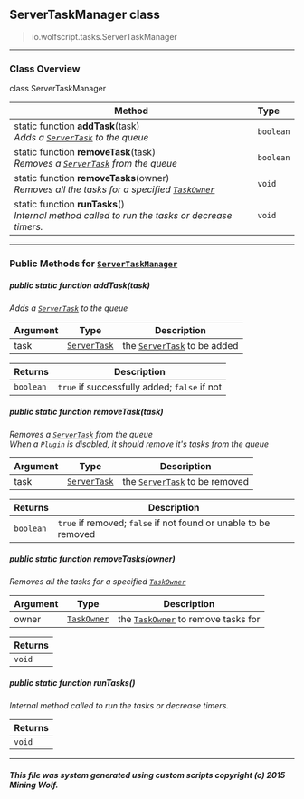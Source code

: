 ## ServerTaskManager __class__

>io.wolfscript.tasks.ServerTaskManager

---

### Class Overview

class ServerTaskManager

Method | Type   
--- | :--- 
static function __addTask__(task) <br> _Adds a [`ServerTask`](ServerTask.md) to the queue_ | `boolean`
static function __removeTask__(task) <br> _Removes a [`ServerTask`](ServerTask.md) from the queue_ | `boolean`
static function __removeTasks__(owner) <br> _Removes all the tasks for a specified [`TaskOwner`](TaskOwner.md)_ | `void`
static function __runTasks__() <br> _Internal method called to run the tasks or decrease timers._ | `void`



---


### Public Methods for [`ServerTaskManager`](ServerTaskManager.md)

##### <a id='addtask'></a>public static function __addTask__(task)

_Adds a [`ServerTask`](ServerTask.md) to the queue_

Argument | Type | Description  
--- | --- | --- 
task | [`ServerTask`](ServerTask.md) | the [`ServerTask`](ServerTask.md) to be added

Returns | Description
--- | --- 
`boolean` | `true` if successfully added; `false` if not


##### <a id='removetask'></a>public static function __removeTask__(task)

_Removes a [`ServerTask`](ServerTask.md) from the queue<br> When a `Plugin` is disabled, it should remove it's tasks from the queue_

Argument | Type | Description  
--- | --- | --- 
task | [`ServerTask`](ServerTask.md) | the [`ServerTask`](ServerTask.md) to be removed

Returns | Description
--- | --- 
`boolean` | `true` if removed; `false` if not found or unable to be removed


##### <a id='removetasks'></a>public static function __removeTasks__(owner)

_Removes all the tasks for a specified [`TaskOwner`](TaskOwner.md)_

Argument | Type | Description  
--- | --- | --- 
owner | [`TaskOwner`](TaskOwner.md) | the [`TaskOwner`](TaskOwner.md) to remove tasks for

Returns | 
--- | 
`void` |


##### <a id='runtasks'></a>public static function __runTasks__()

_Internal method called to run the tasks or decrease timers._

Returns | 
--- | 
`void` |


---


##### This file was system generated using custom scripts copyright (c) 2015 Mining Wolf.
	

